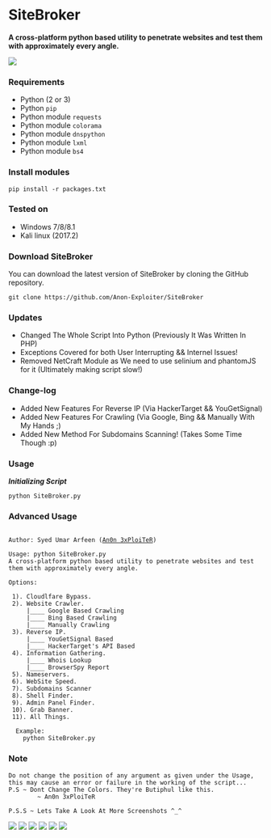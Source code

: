 # SiteBroker
**A cross-platform python based utility to penetrate websites and test them with approximately every angle.**

<img src="https://i.imgur.com/9KubVzA.png" />

### Requirements

- Python (2 or 3)
- Python `pip`
- Python module `requests`
- Python module `colorama`
- Python module `dnspython`
- Python module `lxml`
- Python module `bs4`

### Install modules

	pip install -r packages.txt
	
### Tested on

- Windows 7/8/8.1
- Kali linux (2017.2)
 
### Download SiteBroker

You can download the latest version of SiteBroker by cloning the GitHub repository.

	git clone https://github.com/Anon-Exploiter/SiteBroker
	
### Updates

- Changed The Whole Script Into Python (Previously It Was Written In PHP)
- Exceptions Covered for both User Interrupting && Internel Issues!
- Removed NetCraft Module as We need to use selinium and phantomJS for it (Ultimately making script slow!)


### Change-log

- Added New Features For Reverse IP (Via HackerTarget && YouGetSignal)
- Added New Features For Crawling (Via Google, Bing && Manually With My Hands ;) 
- Added New Method For Subdomains Scanning! (Takes Some Time Though :p)


### Usage

***Initializing Script***

	python SiteBroker.py
	

### Advanced Usage

<pre><code>
Author: Syed Umar Arfeen (<a href="https://www.facebook.com/0x556d6172" target="_blank">An0n 3xPloiTeR</a>)

Usage: python SiteBroker.py
A cross-platform python based utility to penetrate websites and test them with approximately every angle.

Options:

 1). Cloudlfare Bypass. 
 2). Website Crawler.
  	 |____ Google Based Crawling
 	 |____ Bing Based Crawling
 	 |____ Manually Crawling
 3). Reverse IP.
  	 |____ YouGetSignal Based
 	 |____ HackerTarget's API Based
 4). Information Gathering.
  	 |____ Whois Lookup
 	 |____ BrowserSpy Report
 5). Nameservers.
 6). WebSite Speed.
 7). Subdomains Scanner
 8). Shell Finder.
 9). Admin Panel Finder.
 10). Grab Banner.
 11). All Things.
  
  Example:
	python SiteBroker.py
</code></pre>


### Note 
<pre><code>Do not change the position of any argument as given under the Usage, this may cause an error or failure in the working of the script...
P.S ~ Dont Change The Colors. They're Butiphul like this.
		~ An0n 3xPloiTeR

P.S.S ~ Lets Take A Look At More Screenshots ^_^</code></pre>
<img src="https://i.imgur.com/RSrESbB.png" />
<img src="https://i.imgur.com/sBZ0n5i.png" />
<img src="https://i.imgur.com/a6DsVOP.png" />
<img src="https://i.imgur.com/noKnHfJ.png" />
<img src="https://i.imgur.com/3iIdnto.png" />
<img src="https://i.imgur.com/cjS9SOV.png" />